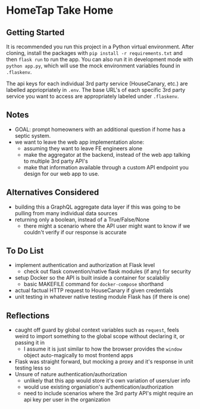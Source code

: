 # HomeTap Take Home

## Getting Started

It is recommended you run this project in a Python virtual environment. After cloning, install the packages with `pip install -r requirements.txt` and then `flask run` to run the app. You can also run it in development mode with `python app.py`, which will use the mock environment variables found in `.flaskenv`.

The api keys for each individual 3rd party service (HouseCanary, etc.) are labelled appriopriately in `.env`. The base URL's of each specific 3rd party service you want to access are appropriately labeled under `.flaskenv`.

## Notes
- GOAL: prompt homeowners with an additional question if home has a septic system.
- we want to leave the web app implementation alone:
  - assuming they want to leave FE engineers alone
  - make the aggregator at the backend, instead of the web app talking to multiple 3rd party API's
  - make that information available through a custom API endpoint you design for our web app to use.
 
## Alternatives Considered
- building this a GraphQL aggregate data layer if this was going to be pulling from many individual data sources
- returning only a boolean, instead of a True/False/None
  - there might a scenario where the API user might want to know if we couldn't verify if our response is accurate

## To Do List
- implement authentication and authorization at Flask level
  - check out flask convention/native flask modules (if any) for security
- setup Docker so the API is built inside a container for scalabiliy
  - basic MAKEFILE command for `docker-compose` shorthand
- actual factual HTTP request to HouseCanary if given credentials
- unit testing in whatever native testing module Flask has (if there is one)

## Reflections
- caught off guard by global context variables such as `request`, feels weird to import something to the global scope without declaring it, or passing it in
  - I assume it is just similar to how the browser provides the `window` object auto-magically to most frontend apps
- Flask was straight forward, but mocking a proxy and it's response in unit testing less so
- Unsure of nature authentication/authorization
  - unlikely that this app would store it's own variation of users/uer info
  - would use existing organiation's authentication/authorization
  - need to include scenarios where the 3rd party API's might require an api key per user in the organization